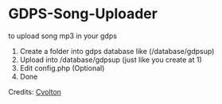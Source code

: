 # GDPS-Song-Uploader
to upload song mp3 in your gdps

1. Create a folder into gdps database like (/database/gdpsup)
2. Upload into /database/gdpsup (just like you create at 1)
3. Edit config.php (Optional)
4. Done

Credits: [Cvolton](http://github.com/cvolton)
